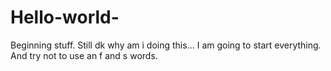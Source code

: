 # Hello-world-
Beginning stuff. Still dk why am i doing this...
I am going to start everything. And try not to use an f and s words.
